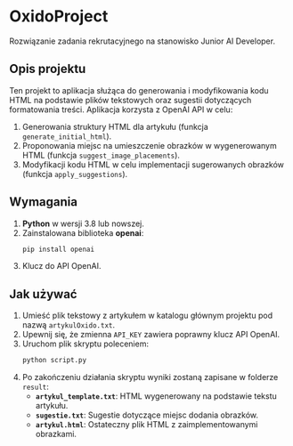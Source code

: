 # OxidoProject
Rozwiązanie zadania rekrutacyjnego na stanowisko Junior AI Developer.

## Opis projektu
Ten projekt to aplikacja służąca do generowania i modyfikowania kodu HTML na podstawie plików tekstowych oraz sugestii dotyczących formatowania treści. Aplikacja korzysta z OpenAI API w celu:
1. Generowania struktury HTML dla artykułu (funkcja `generate_initial_html`).
2. Proponowania miejsc na umieszczenie obrazków w wygenerowanym HTML (funkcja `suggest_image_placements`).
3. Modyfikacji kodu HTML w celu implementacji sugerowanych obrazków (funkcja `apply_suggestions`).

## Wymagania

1. **Python** w wersji 3.8 lub nowszej.
2. Zainstalowana biblioteka **openai**:
   ```bash
   pip install openai
3. Klucz do API OpenAI.

## Jak używać

1. Umieść plik tekstowy z artykułem w katalogu głównym projektu pod nazwą `artykulOxido.txt`.
2. Upewnij się, że zmienna `API_KEY` zawiera poprawny klucz API OpenAI.
3. Uruchom plik skryptu poleceniem:
     ```bash
     python script.py
     ```
4. Po zakończeniu działania skryptu wyniki zostaną zapisane w folderze `result`:
     - **`artykul_template.txt`**: HTML wygenerowany na podstawie tekstu artykułu.
     - **`sugestie.txt`**: Sugestie dotyczące miejsc dodania obrazków.
     - **`artykul.html`**: Ostateczny plik HTML z zaimplementowanymi obrazkami.

